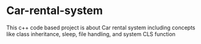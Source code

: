 # Car-rental-system
This c++ code based project is about Car rental system including concepts like class inheritance, sleep, file handling, and system CLS function
